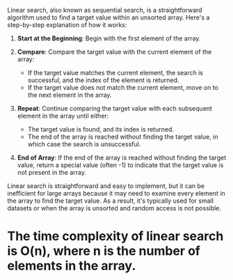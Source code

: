 Linear search, also known as sequential search, is a straightforward algorithm used to find a target value within an unsorted array. Here's a step-by-step explanation of how it works:

1. **Start at the Beginning**: Begin with the first element of the array.

2. **Compare**: Compare the target value with the current element of the array:
   - If the target value matches the current element, the search is successful, and the index of the element is returned.
   - If the target value does not match the current element, move on to the next element in the array.

3. **Repeat**: Continue comparing the target value with each subsequent element in the array until either:
   - The target value is found, and its index is returned.
   - The end of the array is reached without finding the target value, in which case the search is unsuccessful.

4. **End of Array**: If the end of the array is reached without finding the target value, return a special value (often -1) to indicate that the target value is not present in the array.



Linear search is straightforward and easy to implement, but it can be inefficient for large arrays because it may need to examine every element in the array to find the target value. As a result, it's typically used for small datasets or when the array is unsorted and random access is not possible.


# The time complexity of linear search is O(n), where n is the number of elements in the array.

